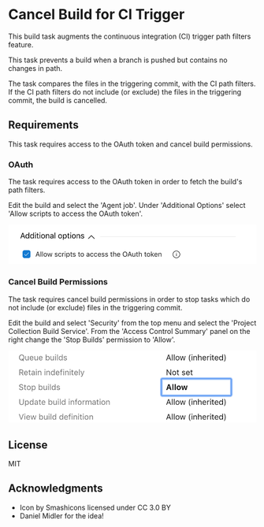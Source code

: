 # Cancel Build for CI Trigger

This build task augments the continuous integration (CI) trigger path filters feature.

This task prevents a build when a branch is pushed but contains no changes in path.

The task compares the files in the triggering commit, with the CI path filters. If the CI path filters do not include (or exclude) the files in the triggering commit, the build is cancelled.

## Requirements

This task requires access to the OAuth token and cancel build permissions.

### OAuth

The task requires access to the OAuth token in order to fetch the build's path filters.

Edit the build and select the 'Agent job'. Under 'Additional Options' select 'Allow scripts to access the OAuth token'.

![Allow scripts to access the OAuth token](images/oauth.png)

### Cancel Build Permissions

The task requires cancel build permissions in order to stop tasks which do not include (or exclude) files in the triggering commit.

Edit the build and select 'Security' from the top menu and select the 'Project Collection Build Service'. From the 'Access Control Summary' panel on the right change the 'Stop Builds' permission to 'Allow'.

![Allow scripts to access the OAuth token](images/allow.png)

## License

MIT

## Acknowledgments

* Icon by Smashicons licensed under CC 3.0 BY
* Daniel Midler for the idea!